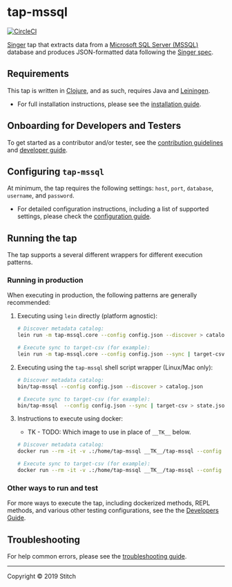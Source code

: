 # tap-mssql

[![CircleCI](https://circleci.com/gh/singer-io/tap-mssql.svg?style=svg)](https://circleci.com/gh/singer-io/tap-mssql)

[Singer](https://www.singer.io/) tap that extracts data from a [Microsoft SQL Server (MSSQL)](https://www.microsoft.com/en-us/sql-server/default.aspx) database and produces JSON-formatted data following the [Singer spec](https://github.com/singer-io/getting-started/blob/master/docs/SPEC.md).

## Requirements

This tap is written in [Clojure](https://clojure.org/), and as such, requires Java and [Leiningen](https://leiningen.org/).

* For full installation instructions, please see the [installation guide](docs/installation.md).

## Onboarding for Developers and Testers

To get started as a contributor and/or tester, see the [contribution guidelines](docs/CONTRIBUTING.md) and [developer guide](docs/dev_guide.md).

## Configuring `tap-mssql`

At minimum, the tap requires the following settings: `host`, `port`, `database`, `username`, and `password`.

* For detailed configuration instructions, including a list of supported settings, please check the [configuration guide](docs/config.md).

## Running the tap

The tap supports a several different wrappers for different execution patterns.

### Running in production

When executing in production, the following patterns are generally recommended:

1. Executing using `lein` directly (platform agnostic):

    ```bash
    # Discover metadata catalog:
    lein run -m tap-mssql.core --config config.json --discover > catalog.json

    # Execute sync to target-csv (for example):
    lein run -m tap-mssql.core --config config.json --sync | target-csv > state.json
    ```

2. Executing using the `tap-mssql` shell script wrapper (Linux/Mac only):

    ```bash
    # Discover metadata catalog:
    bin/tap-mssql --config config.json --discover > catalog.json

    # Execute sync to target-csv (for example):
    bin/tap-mssql  --config config.json --sync | target-csv > state.json
    ```

3. Instructions to execute using docker:
    - TK - TODO: Which image to use in place of `__TK__` below.

    ```bash
    # Discover metadata catalog:
    docker run --rm -it -v .:/home/tap-mssql __TK__/tap-mssql --config config.json --discover > catalog.json

    # Execute sync to target-csv (for example):
    docker run --rm -it -v .:/home/tap-mssql __TK__/tap-mssql --config config.json --sync | target-csv > state.json
    ```


### Other ways to run and test

For more ways to execute the tap, including dockerized methods, REPL methods, and various other testing configurations, see the the [Developers Guide](docs/dev_guide.md).

## Troubleshooting

For help common errors, please see the [troubleshooting guide](docs/troubleshooting.md).

---

Copyright &copy; 2019 Stitch

